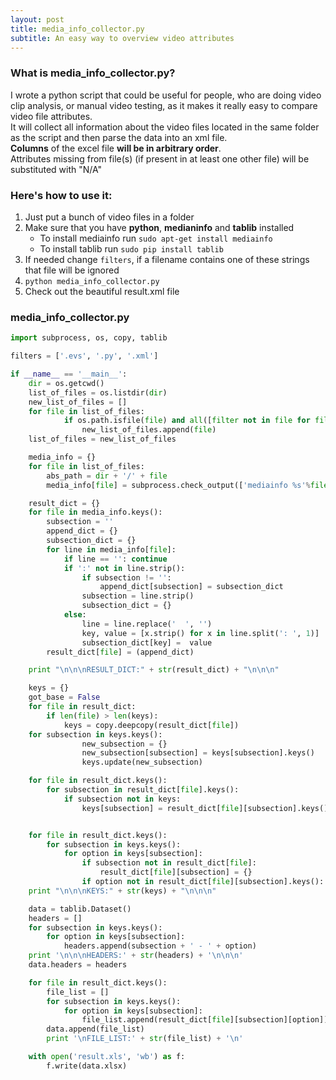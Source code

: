```yaml
---
layout: post
title: media_info_collector.py
subtitle: An easy way to overview video attributes
---
```

### What is media_info_collector.py?
I wrote a python script that could be useful for people, who are doing video clip analysis, or manual video testing, as it makes it really easy to compare video file attributes.  
It will collect all information about the video files located in the same folder as the script and then parse the data into an xml file.  
**Columns** of the excel file **will be in arbitrary order**.  
Attributes missing from file(s) (if present in at least one other file) will be substituted with "N/A"

### Here's how to use it:  
1. Just put a bunch of video files in a folder  
2. Make sure that you have **python**, **medianinfo** and **tablib** installed
   * To install mediainfo run ```sudo apt-get install mediainfo```
   * To install tablib run ```sudo pip install tablib```
3. If needed change ```filters```, if a filename contains one of these strings that file will be ignored
4. ```python media_info_collector.py```
5. Check out the beautiful result.xml file

### media_info_collector.py

```Python
import subprocess, os, copy, tablib

filters = ['.evs', '.py', '.xml']

if __name__ == '__main__':
    dir = os.getcwd()
    list_of_files = os.listdir(dir)
    new_list_of_files = []
    for file in list_of_files:
            if os.path.isfile(file) and all([filter not in file for filter in filters]):
                new_list_of_files.append(file)
    list_of_files = new_list_of_files

    media_info = {}
    for file in list_of_files:
        abs_path = dir + '/' + file
        media_info[file] = subprocess.check_output(['mediainfo %s'%file], shell=True, executable='/bin/bash').split('\n')

    result_dict = {}
    for file in media_info.keys():
        subsection = ''
        append_dict = {}
        subsection_dict = {}
        for line in media_info[file]:
            if line == '': continue
            if ':' not in line.strip():
                if subsection != '':
                    append_dict[subsection] = subsection_dict
                subsection = line.strip()
                subsection_dict = {}
            else:
                line = line.replace('  ', '')
                key, value = [x.strip() for x in line.split(': ', 1)]
                subsection_dict[key] =  value
        result_dict[file] = (append_dict)

    print "\n\n\nRESULT_DICT:" + str(result_dict) + "\n\n\n"

    keys = {}
    got_base = False
    for file in result_dict:
        if len(file) > len(keys):
            keys = copy.deepcopy(result_dict[file])
    for subsection in keys.keys():
                new_subsection = {}
                new_subsection[subsection] = keys[subsection].keys()
                keys.update(new_subsection)

    for file in result_dict.keys():
        for subsection in result_dict[file].keys():
            if subsection not in keys:
                keys[subsection] = result_dict[file][subsection].keys()


    for file in result_dict.keys():
        for subsection in keys.keys():
            for option in keys[subsection]:
                if subsection not in result_dict[file]:
                    result_dict[file][subsection] = {}
                if option not in result_dict[file][subsection].keys(): result_dict[file][subsection][option] = 'N/A'
    print "\n\n\nKEYS:" + str(keys) + "\n\n\n"

    data = tablib.Dataset()
    headers = []
    for subsection in keys.keys():
        for option in keys[subsection]:
            headers.append(subsection + ' - ' + option)
    print '\n\n\nHEADERS:' + str(headers) + '\n\n\n'
    data.headers = headers

    for file in result_dict.keys():
        file_list = []
        for subsection in keys.keys():
            for option in keys[subsection]:
                file_list.append(result_dict[file][subsection][option])
        data.append(file_list)
        print '\nFILE_LIST:' + str(file_list) + '\n'

    with open('result.xls', 'wb') as f:
        f.write(data.xlsx)
```